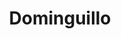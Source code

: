 ---
title: Dominguillo
nombre_comunidad: Dominguillo
municipio: Santander de Quilichao
departamento: Cauca
descripcion: >-
  Comunidad Afrocolombiana, Consejo comunitario cuenca Rio Páez Quinamayó.
  Miembro del consejo del Norte del Cauca. La vereda Dominguillo hace parte de
  las 14 veredas que integran el Consejo Comunitario Cuenca del Rio Páez
  Quinamayó en sus siglas CURPAQ, destacándose como una de las veredas con mayor
  población de habitantes y que hacen parte del enfoque étnico como comunidad
  afrodescendiente. 

  Las veredas que integran CURPAQ son: El Tajo, Dominguillo, Cabecera de
  Dominguillo, La Capilla, El Carmen, El Toro, Santa Lucia, Alegrías, Quinamayó,
  Llano de Alegrías, Santa Ana, Santa Rita, Mandiva y Los Ángeles.
num_personas: 2250
num_familias: 450
min_distancia_casco_urbano: 15
km_distancia_casco_urbano: 8
vias_acceso: >-
  A 8 km de la cabecera municipal, 15 minutos con acceso por carretera en buen
  estado, ingresando por la vereda el Tajo, sector la virgen.
infraestructura_comunitaria:
  - Polideportivo comunitario
  - ' Institución Educativa Agropecuaria'
  - ' Iglesia declarada como patrimonio cultural'
  - ' Centro de Salud'
notas_infraestructura_comunitaria: null
liderazgo_comunidad:
  - >-
    Grupos de jóvenes que hacen parte del Consejo Comunitario CURPAQ que se
    encargan de fortalecer la cultura a través de la música y la lectura
  - ' En la primera resaltan los violines caucanos'
  - ' con los que se reconoce la agrupación Aires de Dominguillo. '
inclusion_diversidad_genero: |-
  Población afrodescendiente.  No se evidenció población con diversidad sexual. 
  Se identificó amplia población adulto mayor y con discapacidad. 
comentarios_conectividad: 'Conexión a internet buena y estable. A datos celulares también. '
punto_SOLE: Biblioteca ubicada en la IE Agropecuaria el Dominiguillo
comentarios_punto_SOLE:
  - https://padlet.com/comunidaddominguillo/sole-dominguillo-mb0qeezva872k3bo
ppales_actividades_economicas_vocacion_productiva:
  - >
    Agricultura (hortalizas- frutales- piña- yuca- caña- cacao-especies
    menores) 
comentarios_ppales_actividades_economicas_vocacion_productiva: Finca tradicional como motor de los ingresos familiares.
comunidad_sostenible_uso_suelo: null
org_con_proyeccion: []
servicios_publicos_comunidades_focalizadas:
  - Acueducto municipal (no con la cobertura total )
  - ' Alumbrado público'
  - Energía
  - 'No cuenta con alcantarillado '
comunidades_focalizadas_educacion_infraestructura_educativa:
  - Institución Educativa Agropecuaria Dominguillo
comunidades_focalizadas_practicas_organizativas: []
conectividad_minima: Bueno
iniciativas_priorizadas:
  - Se trabajó en fortalecer la línea productiva de cacao
  - ' que se desarrolla en las comunidades valorando sus conocimientos técnicos y consolidar el desarrollo de un vivero comercial de plátano y cacao'
  - ' todo ellos repercutirán en el mejoramiento de las condiciones de vida de los productores de la Organización de Asoagrodón de Dominguillo Santander de Quilichao'
org_focalizada: []
riesgo: null
otros_programas_USAID:
  - >-
    SOMOS COMUNIDAD financiada por USAID y ejecutada por la Fundación
    Panamericana para Desarrollo FUPAD 2021:  Estrategia de Prevención del
    Crimen y la Violencia CVP (en sus siglas en ingles) con talleres encaminados
    a la prevención del consumo de sustancias psicoactivas dirigido a jóvenes y
    adultos de la comunidad.
alianzas_colaboradores:
  - Fundación Colombina
  - Programa jóvenes de USAID
  - FIP
  - OIM
posibilidad_iniciativas_conjuntas_aliados_2: []
actividades_ocio:
  - Fiesta del campesino
  - Jugas de adoración al niño Dios
  - ' Violines en guadua'
  - Fiestas en Paz
  - Participación en  Petronio Alvarez
  - Bochincheros
  - ' Grupo juvenil Violines Caucanos'
medios_comunicacion_narrativas_locales: []
num_visitas_realizadas: null
num_diagnosticos_rurales_participativos_realizados: null
infraestructura_salud_atencion_psicosocial: []
notas_infraestructura_salud_atencion_psicosocial: >-
  En apoyo del programa WLH la institución QUILISALUD E.S.E. UNIDAD DE ATENCION
  EN SALUD ANTONIO NARIÑO presta el servicio de psicología, fonoaudiología,
  fisioterapia y terapia ocupacional de manera presencia en la cabecera
  municipal de Santander de Quilichao. También se habilitó servicio de
  telemedicina en el ESE HOSPITAL FRANCISCO DE PAULA SANTANDER para psiquiatria.
  Y esa institución tiene todos los otros servicios de manera presencial
  (psicología, fonoaudiología, fisioterapia y terapia ocupacional)
num_visitas_predio: null
grafica_ubicacion_geografica: /charts/municipios/santander-de-quilichao/ubicacion_geografica.html
url: /comunidad-focalizada/dominguillo
layout: single
download_file: /reportes/dominguillo.pdf

---